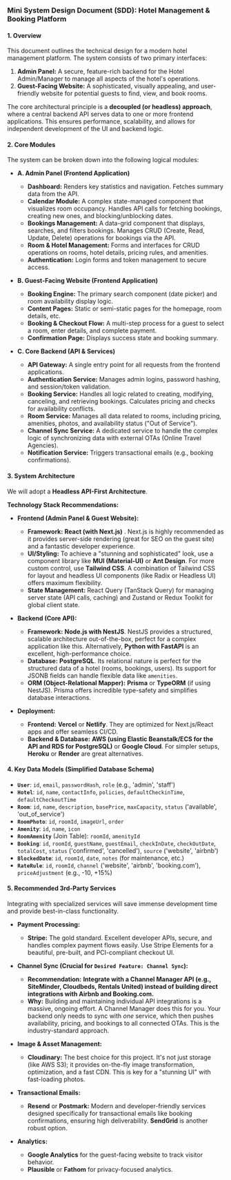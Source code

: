 
### **Mini System Design Document (SDD): Hotel Management & Booking Platform**

#### **1. Overview**

This document outlines the technical design for a modern hotel management platform. The system consists of two primary interfaces:

1.  **Admin Panel:** A secure, feature-rich backend for the Hotel Admin/Manager to manage all aspects of the hotel's operations.
2.  **Guest-Facing Website:** A sophisticated, visually appealing, and user-friendly website for potential guests to find, view, and book rooms.

The core architectural principle is a **decoupled (or headless) approach**, where a central backend API serves data to one or more frontend applications. This ensures performance, scalability, and allows for independent development of the UI and backend logic.

#### **2. Core Modules**

The system can be broken down into the following logical modules:

*   **A. Admin Panel (Frontend Application)**
    *   **Dashboard:** Renders key statistics and navigation. Fetches summary data from the API.
    *   **Calendar Module:** A complex state-managed component that visualizes room occupancy. Handles API calls for fetching bookings, creating new ones, and blocking/unblocking dates.
    *   **Bookings Management:** A data-grid component that displays, searches, and filters bookings. Manages CRUD (Create, Read, Update, Delete) operations for bookings via the API.
    *   **Room & Hotel Management:** Forms and interfaces for CRUD operations on rooms, hotel details, pricing rules, and amenities.
    *   **Authentication:** Login forms and token management to secure access.

*   **B. Guest-Facing Website (Frontend Application)**
    *   **Booking Engine:** The primary search component (date picker) and room availability display logic.
    *   **Content Pages:** Static or semi-static pages for the homepage, room details, etc.
    *   **Booking & Checkout Flow:** A multi-step process for a guest to select a room, enter details, and complete payment.
    *   **Confirmation Page:** Displays success state and booking summary.

*   **C. Core Backend (API & Services)**
    *   **API Gateway:** A single entry point for all requests from the frontend applications.
    *   **Authentication Service:** Manages admin logins, password hashing, and session/token validation.
    *   **Booking Service:** Handles all logic related to creating, modifying, canceling, and retrieving bookings. Calculates pricing and checks for availability conflicts.
    *   **Room Service:** Manages all data related to rooms, including pricing, amenities, photos, and availability status ("Out of Service").
    *   **Channel Sync Service:** A dedicated service to handle the complex logic of synchronizing data with external OTAs (Online Travel Agencies).
    *   **Notification Service:** Triggers transactional emails (e.g., booking confirmations).

#### **3. System Architecture**

We will adopt a **Headless API-First Architecture**.



**Technology Stack Recommendations:**

*   **Frontend (Admin Panel & Guest Website):**
    *   **Framework:** **React (with Next.js)** . Next.js is highly recommended as it provides server-side rendering (great for SEO on the guest site) and a fantastic developer experience.
    *   **UI/Styling:** To achieve a "stunning and sophisticated" look, use a component library like **MUI (Material-UI)** or **Ant Design**. For more custom control, use **Tailwind CSS**. A combination of Tailwind CSS for layout and headless UI components (like Radix or Headless UI) offers maximum flexibility.
    *   **State Management:** React Query (TanStack Query) for managing server state (API calls, caching) and Zustand or Redux Toolkit for global client state.

*   **Backend (Core API):**
    *   **Framework:** **Node.js with NestJS**. NestJS provides a structured, scalable architecture out-of-the-box, perfect for a complex application like this. Alternatively, **Python with FastAPI** is an excellent, high-performance choice.
    *   **Database:** **PostgreSQL**. Its relational nature is perfect for the structured data of a hotel (rooms, bookings, users). Its support for JSONB fields can handle flexible data like `amenities`.
    *   **ORM (Object-Relational Mapper):** **Prisma** or **TypeORM** (if using NestJS). Prisma offers incredible type-safety and simplifies database interactions.

*   **Deployment:**
    *   **Frontend:** **Vercel** or **Netlify**. They are optimized for Next.js/React apps and offer seamless CI/CD.
    *   **Backend & Database:** **AWS (using Elastic Beanstalk/ECS for the API and RDS for PostgreSQL)** or **Google Cloud**. For simpler setups, **Heroku** or **Render** are great alternatives.

#### **4. Key Data Models (Simplified Database Schema)**

*   **`User`**: `id`, `email`, `passwordHash`, `role` (e.g., 'admin', 'staff')
*   **`Hotel`**: `id`, `name`, `contactInfo`, `policies`, `defaultCheckinTime`, `defaultCheckoutTime`
*   **`Room`**: `id`, `name`, `description`, `basePrice`, `maxCapacity`, `status` ('available', 'out_of_service')
*   **`RoomPhoto`**: `id`, `roomId`, `imageUrl`, `order`
*   **`Amenity`**: `id`, `name`, `icon`
*   **`RoomAmenity`** (Join Table): `roomId`, `amenityId`
*   **`Booking`**: `id`, `roomId`, `guestName`, `guestEmail`, `checkInDate`, `checkOutDate`, `totalCost`, `status` ('confirmed', 'cancelled'), `source` ('website', 'airbnb')
*   **`BlockedDate`**: `id`, `roomId`, `date`, `notes` (for maintenance, etc.)
*   **`RateRule`**: `id`, `roomId`, `channel` ('website', 'airbnb', 'booking.com'), `priceAdjustment` (e.g., -10, +15%)

#### **5. Recommended 3rd-Party Services**

Integrating with specialized services will save immense development time and provide best-in-class functionality.

*   **Payment Processing:**
    *   **Stripe:** The gold standard. Excellent developer APIs, secure, and handles complex payment flows easily. Use Stripe Elements for a beautiful, pre-built, and PCI-compliant checkout UI.

*   **Channel Sync (Crucial for `Desired Feature: Channel Sync`):**
    *   **Recommendation:** **Integrate with a Channel Manager API (e.g., SiteMinder, Cloudbeds, Rentals United) instead of building direct integrations with Airbnb and Booking.com.**
    *   **Why:** Building and maintaining individual API integrations is a massive, ongoing effort. A Channel Manager does this for you. Your backend only needs to sync with *one* service, which then pushes availability, pricing, and bookings to all connected OTAs. This is the industry-standard approach.

*   **Image & Asset Management:**
    *   **Cloudinary:** The best choice for this project. It's not just storage (like AWS S3); it provides on-the-fly image transformation, optimization, and a fast CDN. This is key for a "stunning UI" with fast-loading photos.

*   **Transactional Emails:**
    *   **Resend** or **Postmark:** Modern and developer-friendly services designed specifically for transactional emails like booking confirmations, ensuring high deliverability. **SendGrid** is another robust option.

*   **Analytics:**
    *   **Google Analytics** for the guest-facing website to track visitor behavior.
    *   **Plausible** or **Fathom** for privacy-focused analytics.

